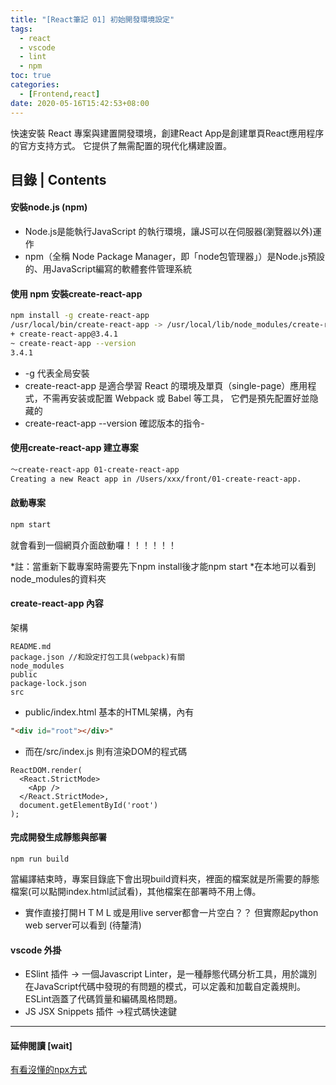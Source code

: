 ```yaml
---
title: "[React筆記 01] 初始開發環境設定"
tags:
  - react
  - vscode
  - lint
  - npm
toc: true
categories:
  - [Frontend,react]
date: 2020-05-16T15:42:53+08:00
---
```




<article class="message is-info"><div class="message-body">
快速安裝 React 專案與建置開發環境，創建React App是創建單頁React應用程序的官方支持方式。 它提供了無需配置的現代化構建設置。 

</div></article>

<!--more-->
## 目錄 | Contents
<div class="my-toc">
<!-- toc -->
</div>



#### 安裝node.js (npm)
- Node.js是能執行JavaScript 的執行環境，讓JS可以在伺服器(瀏覽器以外)運作
- npm（全稱 Node Package Manager，即「node包管理器」）是Node.js預設的、用JavaScript編寫的軟體套件管理系統

#### 使用 npm 安裝create-react-app
```bash
npm install -g create-react-app
/usr/local/bin/create-react-app -> /usr/local/lib/node_modules/create-react-app/index.js
+ create-react-app@3.4.1
~ create-react-app --version
3.4.1
```
-  -g 代表全局安裝
- create-react-app 是適合學習 React 的環境及單頁（single-page）應用程式，不需再安装或配置 Webpack 或 Babel 等工具， 它們是預先配置好並隐藏的
-  create-react-app --version 確認版本的指令- 


#### 使用create-react-app 建立專案
```bash
～create-react-app 01-create-react-app
Creating a new React app in /Users/xxx/front/01-create-react-app.
```

#### 啟動專案
```bash
npm start
```
就會看到一個網頁介面啟動囉！！！！！！

*註：當重新下載專案時需要先下npm install後才能npm start
*在本地可以看到node_modules的資料夾

#### create-react-app 內容
架構
```
README.md               
package.json //和設定打包工具(webpack)有關
node_modules            
public
package-lock.json       
src
```

- public/index.html
基本的HTML架構，內有
```html
"<div id="root"></div>"
```

- 而在/src/index.js 則有渲染DOM的程式碼
```
ReactDOM.render(
  <React.StrictMode>
    <App />
  </React.StrictMode>,
  document.getElementById('root')
);
```

#### 完成開發生成靜態與部署
```
npm run build
```
當編譯結束時，專案目錄底下會出現build資料夾，裡面的檔案就是所需要的靜態檔案(可以點開index.html試試看)，其他檔案在部署時不用上傳。

* 實作直接打開ＨＴＭＬ或是用live server都會一片空白？？ 但實際起python web server可以看到 (待釐清)

#### vscode 外掛
- ESlint 插件 -> 一個Javascript Linter，是一種靜態代碼分析工具，用於識別在JavaScript代碼中發現的有問題的模式，可以定義和加載自定義規則。ESLint涵蓋了代碼質量和編碼風格問題。
- JS JSX Snippets  插件  ->程式碼快速鍵

------------
#### 延伸閱讀 [wait]
[有看沒懂的npx方式](https://www.itread01.com/content/1544755994.html "有看沒懂的npx方式")

